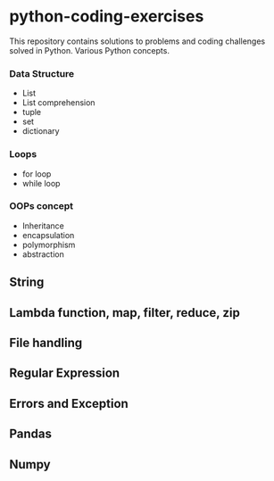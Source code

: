 # python-coding-exercises
This repository contains solutions to problems and coding challenges solved in Python. Various Python concepts.

### Data Structure 
  - List
  - List comprehension
  - tuple
  - set
  - dictionary
### Loops
  - for loop
  - while loop
### OOPs concept
  - Inheritance
  - encapsulation
  - polymorphism
  - abstraction
## String
## Lambda function, map, filter, reduce, zip
## File handling
## Regular Expression
## Errors and Exception
## Pandas
## Numpy
